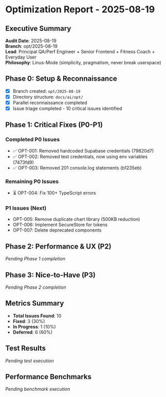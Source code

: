 # Optimization Report - 2025-08-19

## Executive Summary
**Audit Date**: 2025-08-19  
**Branch**: opt/2025-08-19  
**Lead**: Principal QA/Perf Engineer + Senior Frontend + Fitness Coach + Everyday User  
**Philosophy**: Linus-Mode (simplicity, pragmatism, never break userspace)

## Phase 0: Setup & Reconnaissance
- [x] Branch created: `opt/2025-08-19`
- [x] Directory structure: `docs/ai/opt/`
- [x] Parallel reconnaissance completed
- [x] Issue triage completed - 10 critical issues identified

## Phase 1: Critical Fixes (P0-P1)
### Completed P0 Issues
- ✅ OPT-001: Removed hardcoded Supabase credentials (79820d7)
- ✅ OPT-002: Removed test credentials, now using env variables (7473fd9)
- ✅ OPT-003: Removed 201 console.log statements (b1235eb)

### Remaining P0 Issues
- ⏳ OPT-004: Fix 100+ TypeScript errors

### P1 Issues (Next)
- OPT-005: Remove duplicate chart library (500KB reduction)
- OPT-006: Implement SecureStore for tokens
- OPT-007: Delete deprecated components

## Phase 2: Performance & UX (P2)
*Pending Phase 1 completion*

## Phase 3: Nice-to-Have (P3)
*Pending Phase 2 completion*

## Metrics Summary
- **Total Issues Found**: 10
- **Fixed**: 3 (30%)
- **In Progress**: 1 (10%)
- **Deferred**: 6 (60%)

## Test Results
*Pending test execution*

## Performance Benchmarks
*Pending benchmark execution*